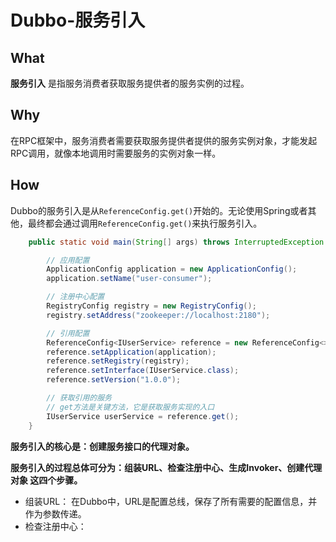 # Dubbo-服务引入

## What

**服务引入** 是指服务消费者获取服务提供者的服务实例的过程。

## Why 

在RPC框架中，服务消费者需要获取服务提供者提供的服务实例对象，才能发起RPC调用，就像本地调用时需要服务的实例对象一样。

## How

Dubbo的服务引入是从`ReferenceConfig.get()`开始的。无论使用Spring或者其他，最终都会通过调用`ReferenceConfig.get()`来执行服务引入。

```java
    public static void main(String[] args) throws InterruptedException {

        // 应用配置
        ApplicationConfig application = new ApplicationConfig();
        application.setName("user-consumer");

        // 注册中心配置
        RegistryConfig registry = new RegistryConfig();
        registry.setAddress("zookeeper://localhost:2180");

        // 引用配置
        ReferenceConfig<IUserService> reference = new ReferenceConfig<>();
        reference.setApplication(application);
        reference.setRegistry(registry);
        reference.setInterface(IUserService.class);
        reference.setVersion("1.0.0");

        // 获取引用的服务
        // get方法是关键方法，它是获取服务实现的入口
        IUserService userService = reference.get();
    }
```

**服务引入的核心是：创建服务接口的代理对象。**

**服务引入的过程总体可分为：组装URL、检查注册中心、生成Invoker、创建代理对象 这四个步骤。**

- 组装URL： 在Dubbo中，URL是配置总线，保存了所有需要的配置信息，并作为参数传递。 
- 检查注册中心：